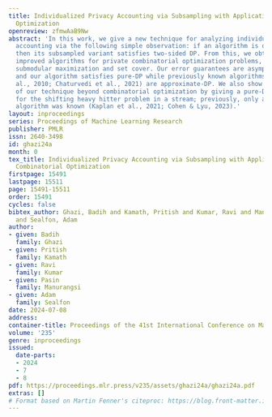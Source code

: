 ```yaml
---
title: Individualized Privacy Accounting via Subsampling with Applications in Combinatorial
  Optimization
openreview: zfmwAaB9Nw
abstract: 'In this work, we give a new technique for analyzing individualized privacy
  accounting via the following simple observation: if an algorithm is one-sided add-DP,
  then its subsampled variant satisfies two-sided DP. From this, we obtain several
  improved algorithms for private combinatorial optimization problems, including decomposable
  submodular maximization and set cover. Our error guarantees are asymptotically tight
  and our algorithm satisfies pure-DP while previously known algorithms (Gupta et
  al., 2010; Chaturvedi et al., 2021) are approximate-DP. We also show an application
  of our technique beyond combinatorial optimization by giving a pure-DP algorithm
  for the shifting heavy hitter problem in a stream; previously, only an approximate-DP
  algorithm was known (Kaplan et al., 2021; Cohen & Lyu, 2023).'
layout: inproceedings
series: Proceedings of Machine Learning Research
publisher: PMLR
issn: 2640-3498
id: ghazi24a
month: 0
tex_title: Individualized Privacy Accounting via Subsampling with Applications in
  Combinatorial Optimization
firstpage: 15491
lastpage: 15511
page: 15491-15511
order: 15491
cycles: false
bibtex_author: Ghazi, Badih and Kamath, Pritish and Kumar, Ravi and Manurangsi, Pasin
  and Sealfon, Adam
author:
- given: Badih
  family: Ghazi
- given: Pritish
  family: Kamath
- given: Ravi
  family: Kumar
- given: Pasin
  family: Manurangsi
- given: Adam
  family: Sealfon
date: 2024-07-08
address:
container-title: Proceedings of the 41st International Conference on Machine Learning
volume: '235'
genre: inproceedings
issued:
  date-parts:
  - 2024
  - 7
  - 8
pdf: https://proceedings.mlr.press/v235/assets/ghazi24a/ghazi24a.pdf
extras: []
# Format based on Martin Fenner's citeproc: https://blog.front-matter.io/posts/citeproc-yaml-for-bibliographies/
---
```

